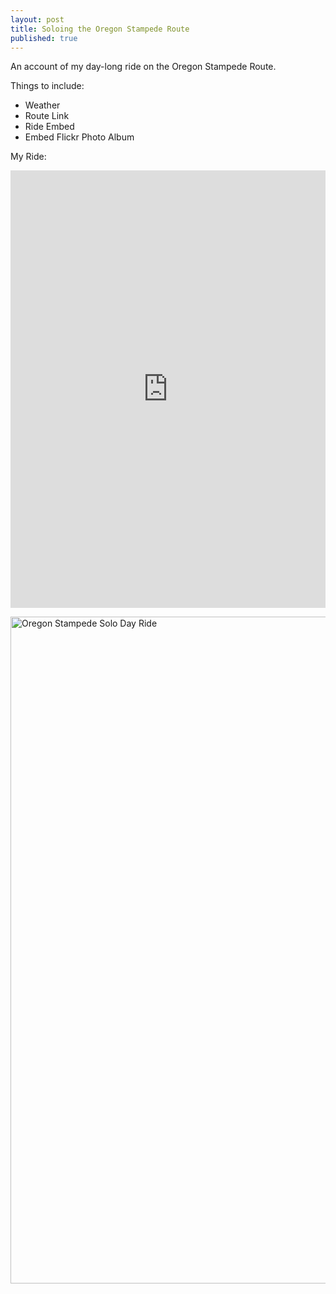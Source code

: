 ```yaml
---
layout: post
title: Soloing the Oregon Stampede Route
published: true
---
```


An account of my day-long ride on the Oregon Stampede Route. 

Things to include: 
+ Weather
+ Route Link
+ Ride Embed
+ Embed Flickr Photo Album

My Ride:
<iframe src='https://rwgps-embeds.com/embeds?type=trip&id=15588263&sampleGraph=true' style='width: 1px; min-width: 100%; height: 700px; border: none;' scrolling='no'></iframe>


<a data-flickr-embed="true"  href="https://www.flickr.com/photos/tomascosauce/albums/72157685793733015" title="Oregon Stampede Solo Day Ride"><img src="https://farm5.staticflickr.com/4060/35643578426_6008c4e5fd_h.jpg" width="1600" height="1067" alt="Oregon Stampede Solo Day Ride"></a><script async src="//embedr.flickr.com/assets/client-code.js" charset="utf-8"></script>